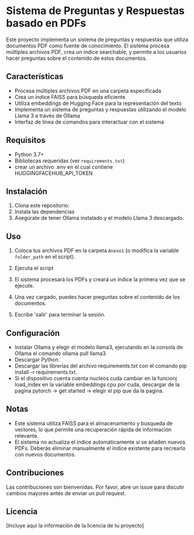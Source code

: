 # Sistema de Preguntas y Respuestas basado en PDFs

Este proyecto implementa un sistema de preguntas y respuestas que utiliza documentos PDF como fuente de conocimiento. El sistema procesa múltiples archivos PDF, crea un índice searchable, y permite a los usuarios hacer preguntas sobre el contenido de estos documentos.

## Características

- Procesa múltiples archivos PDF en una carpeta especificada
- Crea un índice FAISS para búsqueda eficiente
- Utiliza embeddings de Hugging Face para la representación del texto
- Implementa un sistema de preguntas y respuestas utilizando el modelo Llama 3 a través de Ollama
- Interfaz de línea de comandos para interactuar con el sistema

## Requisitos

- Python 3.7+
- Bibliotecas requeridas (ver `requirements.txt`)
- crear un archivo .env en el cual contiene HUGGINGFACEHUB_API_TOKEN

## Instalación

1. Clona este repositorio:
2. Instala las dependencias
3. Asegúrate de tener Ollama instalado y el modelo Llama 3 descargado.

## Uso

1. Coloca tus archivos PDF en la carpeta `Anexo1` (o modifica la variable `folder_path` en el script).

2. Ejecuta el script
3. El sistema procesará los PDFs y creará un índice la primera vez que se ejecute.

4. Una vez cargado, puedes hacer preguntas sobre el contenido de los documentos.

5. Escribe 'salir' para terminar la sesión.

## Configuración
- Instalar Ollama y elegir el modelo llama3, ejecutando en la consola de Ollama el comando ollama pull llama3.
- Descargar Python.
- Descargar las librerias del archivo requirements.txt con el comando pip install -r requirements.txt.
- Si el dispositivo cuenta cuenta nucleos cuda cambiar en la funcionj load_index en la variable embeddings cpu por cuda, descargar de la pagina pytorch -> get started -> elegir el pip que da la pagina.
  
## Notas

- Este sistema utiliza FAISS para el almacenamiento y búsqueda de vectores, lo que permite una recuperación rápida de información relevante.
- El sistema no actualiza el índice automáticamente si se añaden nuevos PDFs. Deberás eliminar manualmente el índice existente para recrearlo con nuevos documentos.

## Contribuciones

Las contribuciones son bienvenidas. Por favor, abre un issue para discutir cambios mayores antes de enviar un pull request.

## Licencia

[Incluye aquí la información de la licencia de tu proyecto]
